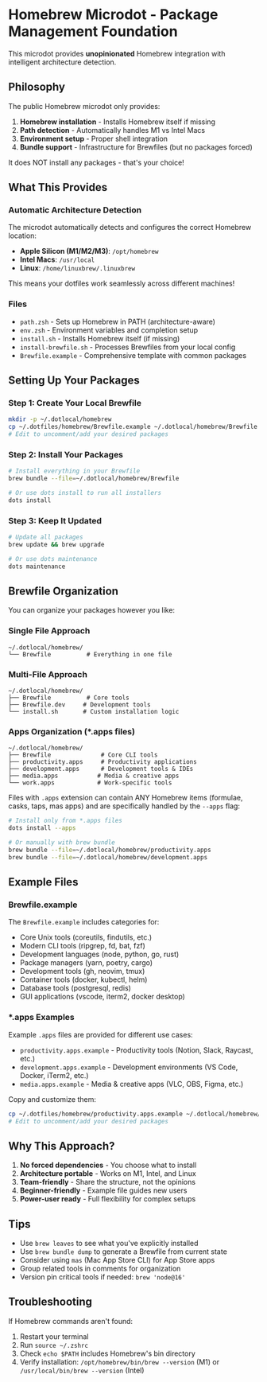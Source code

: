 # Homebrew Microdot - Package Management Foundation

This microdot provides **unopinionated** Homebrew integration with intelligent architecture detection.

## Philosophy

The public Homebrew microdot only provides:
1. **Homebrew installation** - Installs Homebrew itself if missing
2. **Path detection** - Automatically handles M1 vs Intel Macs
3. **Environment setup** - Proper shell integration
4. **Bundle support** - Infrastructure for Brewfiles (but no packages forced)

It does NOT install any packages - that's your choice!

## What This Provides

### Automatic Architecture Detection

The microdot automatically detects and configures the correct Homebrew location:
- **Apple Silicon (M1/M2/M3)**: `/opt/homebrew`
- **Intel Macs**: `/usr/local`
- **Linux**: `/home/linuxbrew/.linuxbrew`

This means your dotfiles work seamlessly across different machines!

### Files

- `path.zsh` - Sets up Homebrew in PATH (architecture-aware)
- `env.zsh` - Environment variables and completion setup
- `install.sh` - Installs Homebrew itself (if missing)
- `install-brewfile.sh` - Processes Brewfiles from your local config
- `Brewfile.example` - Comprehensive template with common packages

## Setting Up Your Packages

### Step 1: Create Your Local Brewfile

```bash
mkdir -p ~/.dotlocal/homebrew
cp ~/.dotfiles/homebrew/Brewfile.example ~/.dotlocal/homebrew/Brewfile
# Edit to uncomment/add your desired packages
```

### Step 2: Install Your Packages

```bash
# Install everything in your Brewfile
brew bundle --file=~/.dotlocal/homebrew/Brewfile

# Or use dots install to run all installers
dots install
```

### Step 3: Keep It Updated

```bash
# Update all packages
brew update && brew upgrade

# Or use dots maintenance
dots maintenance
```

## Brewfile Organization

You can organize your packages however you like:

### Single File Approach
```
~/.dotlocal/homebrew/
└── Brewfile          # Everything in one file
```

### Multi-File Approach
```
~/.dotlocal/homebrew/
├── Brewfile          # Core tools
├── Brewfile.dev     # Development tools
└── install.sh       # Custom installation logic
```

### Apps Organization (*.apps files)
```
~/.dotlocal/homebrew/
├── Brewfile              # Core CLI tools
├── productivity.apps     # Productivity applications
├── development.apps      # Development tools & IDEs
├── media.apps           # Media & creative apps
└── work.apps            # Work-specific tools
```

Files with `.apps` extension can contain ANY Homebrew items (formulae, casks, taps, mas apps) and are specifically handled by the `--apps` flag:

```bash
# Install only from *.apps files
dots install --apps

# Or manually with brew bundle
brew bundle --file=~/.dotlocal/homebrew/productivity.apps
brew bundle --file=~/.dotlocal/homebrew/development.apps
```

## Example Files

### Brewfile.example
The `Brewfile.example` includes categories for:
- Core Unix tools (coreutils, findutils, etc.)
- Modern CLI tools (ripgrep, fd, bat, fzf)
- Development languages (node, python, go, rust)
- Package managers (yarn, poetry, cargo)
- Development tools (gh, neovim, tmux)
- Container tools (docker, kubectl, helm)
- Database tools (postgresql, redis)
- GUI applications (vscode, iterm2, docker desktop)

### *.apps Examples
Example `.apps` files are provided for different use cases:
- `productivity.apps.example` - Productivity tools (Notion, Slack, Raycast, etc.)
- `development.apps.example` - Development environments (VS Code, Docker, iTerm2, etc.)
- `media.apps.example` - Media & creative apps (VLC, OBS, Figma, etc.)

Copy and customize them:
```bash
cp ~/.dotfiles/homebrew/productivity.apps.example ~/.dotlocal/homebrew/productivity.apps
# Edit to uncomment/add your desired packages
```

## Why This Approach?

1. **No forced dependencies** - You choose what to install
2. **Architecture portable** - Works on M1, Intel, and Linux
3. **Team-friendly** - Share the structure, not the opinions
4. **Beginner-friendly** - Example file guides new users
5. **Power-user ready** - Full flexibility for complex setups

## Tips

- Use `brew leaves` to see what you've explicitly installed
- Use `brew bundle dump` to generate a Brewfile from current state
- Consider using `mas` (Mac App Store CLI) for App Store apps
- Group related tools in comments for organization
- Version pin critical tools if needed: `brew 'node@16'`

## Troubleshooting

If Homebrew commands aren't found:
1. Restart your terminal
2. Run `source ~/.zshrc`
3. Check `echo $PATH` includes Homebrew's bin directory
4. Verify installation: `/opt/homebrew/bin/brew --version` (M1) or `/usr/local/bin/brew --version` (Intel)